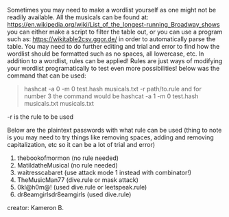 Sometimes you may need to make a wordlist yourself as one might not
be readily available. All the musicals can be found at:
https://en.wikipedia.org/wiki/List_of_the_longest-running_Broadway_shows
you can either make a script to filter the table out, or you can use
a program such as:
https://wikitable2csv.ggor.de/
in order to automatically parse the table. You may need to do further
editing and trial and error to find how the wordlist should be formatted
such as no spaces, all lowercase, etc. In addition to a wordlist, rules
can be applied! Rules are just ways of modifying your wordlist programatically
to test even more possibilities! below was the command that can be used:

> hashcat -a 0 -m 0 test.hash musicals.txt -r path/to.rule
and for number 3 the command would be
> hashcat -a 1 -m 0 test.hash musicals.txt musicals.txt

-r is the rule to be used


Below are the plaintext passwords with what rule can be used
(thing to note is you may need to try things like removing spaces, adding and
removing capitalization, etc so it can be a lot of trial and error)

1. thebookofmormon (no rule needed)
2. MatildatheMusical (no rule needed)
3. waitresscabaret (use attack mode 1 instead with combinator!)
4. TheMusicMan77 (dive.rule or mask attack)
5. 0kl@h0m@! (used dive.rule or leetspeak.rule)
6. dr8eamgirlsdr8eamgirls (used dive.rule)

creator: Kameron B.
